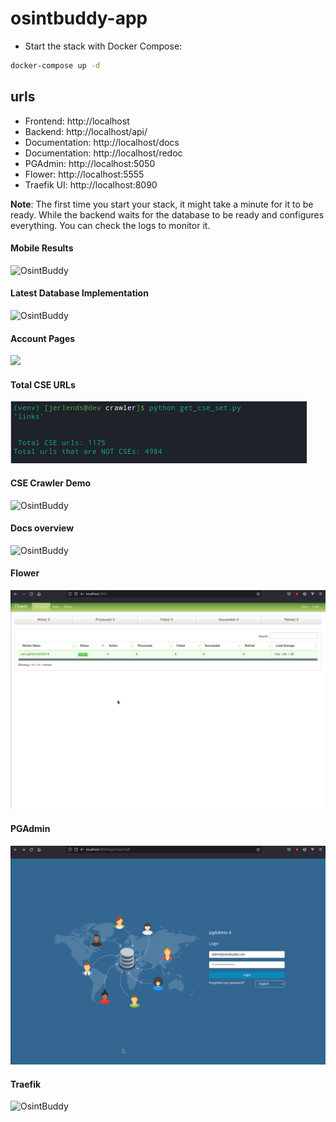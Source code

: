 # osintbuddy-app


* Start the stack with Docker Compose:

```bash
docker-compose up -d
```



## urls

 - Frontend: http://localhost
 - Backend: http://localhost/api/
 - Documentation: http://localhost/docs
 - Documentation: http://localhost/redoc
 - PGAdmin: http://localhost:5050
 - Flower: http://localhost:5555
 - Traefik UI: http://localhost:8090

**Note**: The first time you start your stack, it might take a minute for it to be ready. While the backend waits for the database to be ready and configures everything. You can check the logs to monitor it.


#### Mobile Results

<img alt="OsintBuddy" src="./docs/cse_mobile_demo.gif" />


#### Latest Database Implementation

<img alt="OsintBuddy" src="./docs/OB-database.gif" />


#### Account Pages

<img src="./docs/OB-login_pages.gif" />


#### Total CSE URLs

<img alt="OsintBuddy" src="./docs/OB-cse-count.png" />


#### CSE Crawler Demo

<img alt="OsintBuddy" src="./docs/OB-cse-crawler.gif" />


#### Docs overview

<img alt="OsintBuddy" src="./docs/OB-docs-overview.gif" />


#### Flower

<img alt="OsintBuddy" src="./docs/OB-flower.gif" />


#### PGAdmin

<img alt="OsintBuddy" src="./docs/OB-pgadmin.gif" />


#### Traefik

<img alt="OsintBuddy" src="./docs/OB-traefik.gif" />
